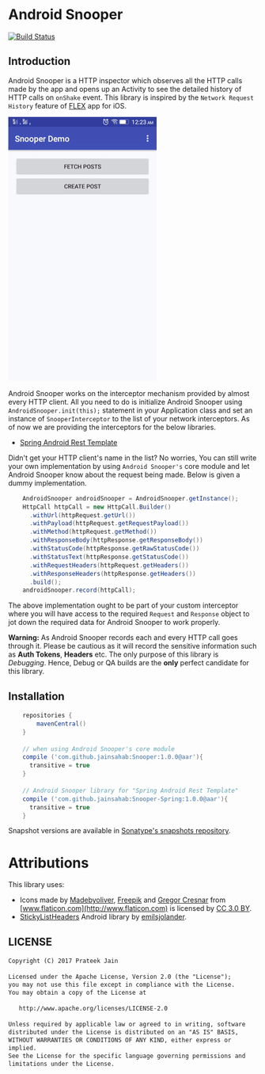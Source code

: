 # Android Snooper

[![Build Status](https://travis-ci.org/jainsahab/AndroidSnooper.svg?branch=master)](https://travis-ci.org/jainsahab/AndroidSnooper)

## Introduction
Android Snooper is a HTTP inspector which observes all the HTTP calls made by the app and opens up an Activity to see the detailed history of HTTP calls on `onShake` event. This library is inspired by the `Network Request History` feature of [FLEX](https://github.com/Flipboard/FLEX) app for iOS.

![Snooper](assets/snooper_demo.gif)

Android Snooper works on the interceptor mechanism provided by almost every HTTP client. All you need to do is initialize Android Snooper using `AndroidSnooper.init(this);` statement in your Application class and set an instance of `SnooperInterceptor` to the list of your network interceptors.
As of now we are providing the interceptors for the below libraries.

* [Spring Android Rest Template](http://projects.spring.io/spring-android/)

Didn't get your HTTP client's name in the list? No worries, You can still write your own implementation by using `Android Snooper's` core module and let Android Snooper know about the request being made. Below is given a dummy implementation.
```java
    AndroidSnooper androidSnooper = AndroidSnooper.getInstance();
    HttpCall httpCall = new HttpCall.Builder()
      .withUrl(httpRequest.getUrl())
      .withPayload(httpRequest.getRequestPayload())
      .withMethod(httpRequest.getMethod())
      .withResponseBody(httpResponse.getResponseBody())
      .withStatusCode(httpResponse.getRawStatusCode())
      .withStatusText(httpResponse.getStatusCode())
      .withRequestHeaders(httpRequest.getHeaders())
      .withResponseHeaders(httpResponse.getHeaders())
      .build();
    androidSnooper.record(httpCall);
```
The above implementation ought to be part of your custom interceptor where you will have access to the required `Request` and `Response` object to jot down the required data for Android Snooper to work properly.

**Warning:** As Android Snooper records each and every HTTP call goes through it. Please be cautious as it will record the sensitive information such as **Auth Tokens**, **Headers** etc. The only purpose of this library is *Debugging*. Hence, Debug or QA builds are the **only** perfect candidate for this library.

## Installation
```groovy
    repositories {
        mavenCentral()
    }

    // when using Android Snooper's core module
    compile ('com.github.jainsahab:Snooper:1.0.0@aar'){
      transitive = true
    }

    // Android Snooper library for "Spring Android Rest Template"
    compile ('com.github.jainsahab:Snooper-Spring:1.0.0@aar'){
      transitive = true
    }
```
Snapshot versions are available in [Sonatype's snapshots repository](https://oss.sonatype.org/content/repositories/snapshots).

# Attributions
This library uses:
* Icons made by [Madebyoliver](http://www.flaticon.com/authors/madebyoliver), [Freepik](http://www.freepik.com) and [Gregor Cresnar](http://www.flaticon.com/authors/gregor-cresnar) from [www.flaticon.com](http://www.flaticon.com) is licensed by <a href="http://creativecommons.org/licenses/by/3.0/" title="Creative Commons BY 3.0" target="_blank">CC 3.0 BY</a>.
* [StickyListHeaders](https://github.com/emilsjolander/StickyListHeaders) Android library by [emilsjolander](https://github.com/emilsjolander).


LICENSE
-------

```LICENSE
Copyright (C) 2017 Prateek Jain

Licensed under the Apache License, Version 2.0 (the "License");
you may not use this file except in compliance with the License.
You may obtain a copy of the License at

   http://www.apache.org/licenses/LICENSE-2.0

Unless required by applicable law or agreed to in writing, software
distributed under the License is distributed on an "AS IS" BASIS,
WITHOUT WARRANTIES OR CONDITIONS OF ANY KIND, either express or implied.
See the License for the specific language governing permissions and
limitations under the License.
```